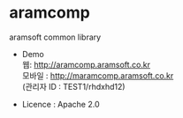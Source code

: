 # aramcomp
aramsoft common library

- Demo  
  웹: http://aramcomp.aramsoft.co.kr  
  모바일 : http://maramcomp.aramsoft.co.kr  
  (관리자 ID : TEST1/rhdxhd12)

- Licence : Apache 2.0
